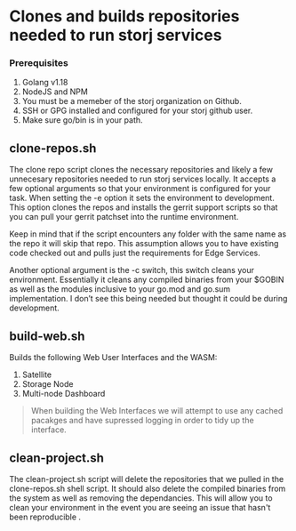 # Clones and builds repositories needed to run storj services

### Prerequisites

1. Golang v1.18
2. NodeJS and NPM
3. You must be a memeber of the storj organization on Github.
4. SSH or GPG installed and configured for your storj github user.
5. Make sure go/bin is in your path.

## clone-repos.sh

The clone repo script clones the necessary repositories and likely a few unnecesary repositories needed to run storj services locally. It accepts a few optional arguments so that your environment is configured for your task. When setting the -e option it sets the environment to development. This option clones the repos and installs the gerrit support scripts so that you can pull your gerrit patchset into the runtime environment.

Keep in mind that if the script encounters any folder with the same name as the repo it will skip that repo. This assumption allows you to have existing code checked out and pulls just the requirements for Edge Services.

Another optional argument is the -c switch, this switch cleans your environment. Essentially it cleans any compiled binaries from your $GOBIN as well as the modules inclusive to your go.mod and go.sum implementation. I don’t see this being needed but thought it could be during development.


## build-web.sh

Builds the following Web User Interfaces and the WASM:

1. Satellite
2. Storage Node
3. Multi-node Dashboard

> When building the Web Interfaces we will attempt to use any cached pacakges and have supressed logging in order to tidy up the interface. 

## clean-project.sh

The clean-project.sh script will delete the repositories that we pulled in the clone-repos.sh shell script. It should also delete the compiled binaries from the system as well as removing the dependancies. This will allow you to clean your environment in the event you are seeing an issue that hasn't been reproducible .
